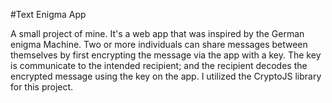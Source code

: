 #Text Enigma App 

A small project of mine. It's a web app that was inspired by the German enigma Machine. Two or more individuals can share messages between themselves by first encrypting the message via the app with a key. The key is communicate to the intended recipient; and the recipient decodes the encrypted message using the key on the app. I utilized the CryptoJS library for this project.

